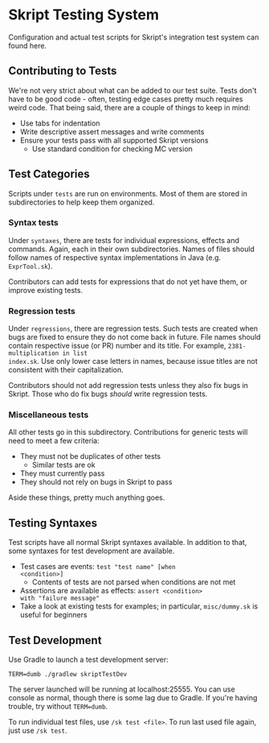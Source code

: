 # Skript Testing System
Configuration and actual test scripts for Skript's integration test system can
found here.

## Contributing to Tests
We're not very strict about what can be added to our test suite.
Tests don't have to be good code - often, testing edge cases pretty
much requires weird code. That being said, there are a couple of things
to keep in mind:

* Use tabs for indentation
* Write descriptive assert messages and write comments
* Ensure your tests pass with all supported Skript versions
  * Use standard condition for checking MC version

## Test Categories
Scripts under <code>tests</code> are run on environments. Most of them are
stored in subdirectories to help keep them organized.

### Syntax tests
Under <code>syntaxes</code>, there are tests for individual expressions,
effects and commands. Again, each in their own subdirectories. Names of files
should follow names of respective syntax implementations in Java
(e.g. <code>ExprTool.sk</code>).

Contributors can add tests for expressions that do not yet have them, or
improve existing tests.

### Regression tests
Under <code>regressions</code>, there are regression tests. Such tests are
created when bugs are fixed to ensure they do not come back in future.
File names should contain respective issue (or PR) number and its title.
For example, <code>2381-multiplication in list index.sk</code>. Use only
lower case letters in names, because issue titles are not consistent with
their capitalization.

Contributors should not add regression tests unless they also fix bugs in
Skript. Those who do fix bugs *should* write regression tests.

### Miscellaneous tests
All other tests go in this subdirectory. Contributions for generic tests
will need to meet a few criteria:

* They must not be duplicates of other tests
  * Similar tests are ok
* They must currently pass
* They should not rely on bugs in Skript to pass

Aside these things, pretty much anything goes.

## Testing Syntaxes
Test scripts have all normal Skript syntaxes available. In addition to that,
some syntaxes for test development are available.

* Test cases are events: <code>test "test name" [when \<condition\>]</code>
  * Contents of tests are not parsed when conditions are not met
* Assertions are available as effects: <code>assert \<condition\> with "failure message"</code>
* Take a look at existing tests for examples; in particular,
  <code>misc/dummy.sk</code> is useful for beginners

## Test Development
Use Gradle to launch a test development server:

```
TERM=dumb ./gradlew skriptTestDev
```

The server launched will be running at localhost:25555. You can use console
as normal, though there is some lag due to Gradle. If you're having trouble,
try without <code>TERM=dumb</code>.

To run individual test files, use <code>/sk test \<file\></code>. To run last
used file again, just use <code>/sk test</code>.